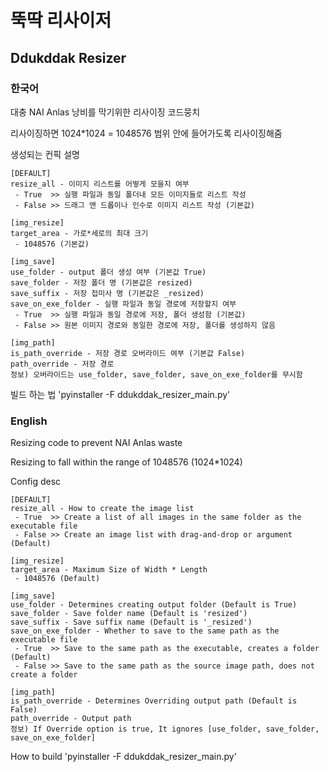 # 뚝딱 리사이저
## Ddukddak Resizer
### 한국어
대충 NAI Anlas 낭비를 막기위한 리사이징 코드뭉치

리사이징하면 1024*1024 = 1048576 범위 안에 들어가도록 리사이징해줌

생성되는 컨픽 설명
```
[DEFAULT]
resize_all - 이미지 리스트를 어떻게 모을지 여부
 - True  >> 실행 파일과 동일 폴더내 모든 이미지들로 리스트 작성
 - False >> 드래그 앤 드롭이나 인수로 이미지 리스트 작성 (기본값)

[img_resize]
target_area - 가로*세로의 최대 크기
 - 1048576 (기본값)

[img_save]
use_folder - output 폴더 생성 여부 (기본값 True)
save_folder - 저장 폴더 명 (기본값은 resized)
save_suffix - 저장 접미사 명 (기본값은 _resized)
save_on_exe_folder - 실행 파일과 동일 경로에 저장할지 여부
 - True  >> 실행 파일과 동일 경로에 저장, 폴더 생성함 (기본값)
 - False >> 원본 이미지 경로와 동일한 경로에 저장, 폴더를 생성하지 않음

[img_path]
is_path_override - 저장 경로 오버라이드 여부 (기본값 False)
path_override - 저장 경로
정보) 오버라이드는 use_folder, save_folder, save_on_exe_folder를 무시함
```

빌드 하는 법
'pyinstaller -F ddukddak_resizer_main.py'






### English
Resizing code to prevent NAI Anlas waste

Resizing to fall within the range of 1048576 (1024*1024)

Config desc
```
[DEFAULT]
resize_all - How to create the image list
 - True  >> Create a list of all images in the same folder as the executable file
 - False >> Create an image list with drag-and-drop or argument (Default)

[img_resize]
target_area - Maximum Size of Width * Length
 - 1048576 (Default)

[img_save]
use_folder - Determines creating output folder (Default is True)
save_folder - Save folder name (Default is 'resized')
save_suffix - Save suffix name (Default is '_resized')
save_on_exe_folder - Whether to save to the same path as the executable file
 - True  >> Save to the same path as the executable, creates a folder (Default)
 - False >> Save to the same path as the source image path, does not create a folder

[img_path]
is_path_override - Determines Overriding output path (Default is False)
path_override - Output path
정보) If Override option is true, It ignores [use_folder, save_folder, save_on_exe_folder]
```


How to build 
'pyinstaller -F ddukddak_resizer_main.py'
